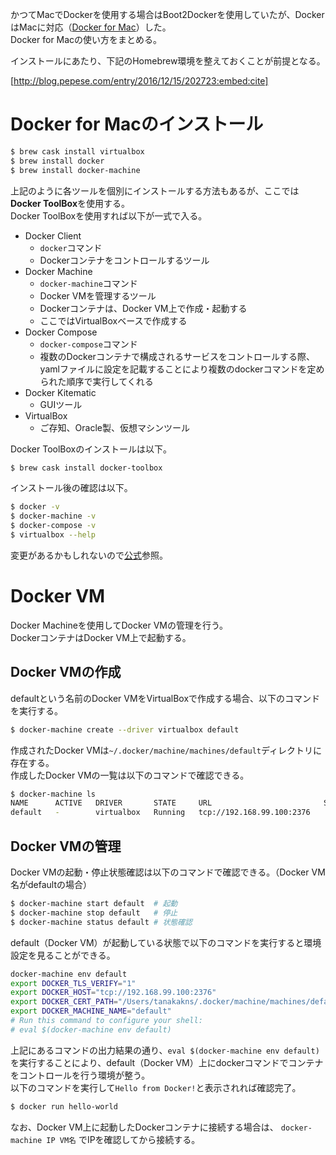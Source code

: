 かつてMacでDockerを使用する場合はBoot2Dockerを使用していたが、DockerはMacに対応（[Docker for Mac](https://docs.docker.com/docker-for-mac/)）した。  
Docker for Macの使い方をまとめる。

インストールにあたり、下記のHomebrew環境を整えておくことが前提となる。

[http://blog.pepese.com/entry/2016/12/15/202723:embed:cite]

# Docker for Macのインストール

```bash
$ brew cask install virtualbox
$ brew install docker
$ brew install docker-machine
```

上記のように各ツールを個別にインストールする方法もあるが、ここでは**Docker ToolBox**を使用する。  
Docker ToolBoxを使用すれば以下が一式で入る。

- Docker Client
    - ```docker```コマンド
    - Dockerコンテナをコントロールするツール
- Docker Machine
    - ```docker-machine```コマンド
    - Docker VMを管理するツール
    - Dockerコンテナは、Docker VM上で作成・起動する
    - ここではVirtualBoxベースで作成する
- Docker Compose
    - ```docker-compose```コマンド
    - 複数のDockerコンテナで構成されるサービスをコントロールする際、yamlファイルに設定を記載することにより複数のdockerコマンドを定められた順序で実行してくれる
- Docker Kitematic
    - GUIツール
- VirtualBox
    - ご存知、Oracle製、仮想マシンツール

Docker ToolBoxのインストールは以下。

```bash
$ brew cask install docker-toolbox
```

インストール後の確認は以下。

```bash
$ docker -v
$ docker-machine -v
$ docker-compose -v
$ virtualbox --help
```

変更があるかもしれないので[公式](https://docs.docker.com/docker-for-mac/)参照。

# Docker VM

Docker Machineを使用してDocker VMの管理を行う。  
DockerコンテナはDocker VM上で起動する。

## Docker VMの作成

defaultという名前のDocker VMをVirtualBoxで作成する場合、以下のコマンドを実行する。

```bash
$ docker-machine create --driver virtualbox default
```

作成されたDocker VMは```~/.docker/machine/machines/default```ディレクトリに存在する。  
作成したDocker VMの一覧は以下のコマンドで確認できる。

```bash
$ docker-machine ls
NAME      ACTIVE   DRIVER       STATE     URL                         SWARM   DOCKER    ERRORS
default   -        virtualbox   Running   tcp://192.168.99.100:2376           v1.12.4  
```

## Docker VMの管理

Docker VMの起動・停止状態確認は以下のコマンドで確認できる。（Docker VM名がdefaultの場合）

```bash
$ docker-machine start default  # 起動
$ docker-machine stop default   # 停止
$ docker-machine status default # 状態確認
```

default（Docker VM）が起動している状態で以下のコマンドを実行すると環境設定を見ることができる。

```bash
docker-machine env default
export DOCKER_TLS_VERIFY="1"
export DOCKER_HOST="tcp://192.168.99.100:2376"
export DOCKER_CERT_PATH="/Users/tanakakns/.docker/machine/machines/default"
export DOCKER_MACHINE_NAME="default"
# Run this command to configure your shell:
# eval $(docker-machine env default)
```

上記にあるコマンドの出力結果の通り、```eval $(docker-machine env default)``` を実行することにより、default（Docker VM）上にdockerコマンドでコンテナをコントロールを行う環境が整う。  
以下のコマンドを実行して```Hello from Docker!```と表示されれば確認完了。

```bash
$ docker run hello-world
```

なお、Docker VM上に起動したDockerコンテナに接続する場合は、 ```docker-machine IP VM名``` でIPを確認してから接続する。
